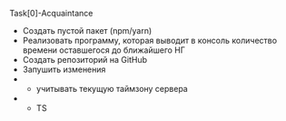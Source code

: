 Task[0]-Acquaintance

- Создать пустой пакет (npm/yarn)
- Реализовать программу, которая выводит в консоль количество времени оставшегося до ближайшего НГ
- Создать репозиторий на GitHub
- Запушить изменения
- - учитывать текущую таймзону сервера
- - TS
